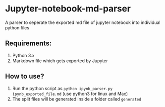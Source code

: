 # Jupyter-notebook-md-parser
 A parser to seperate the exported md file of jupyter notebook into individual python files
## Requirements:
1. Python 3.x
2. Markdown file which gets exported by Jupyter

## How to use?
1. Run the python script as `python ipynb_parser.py ipynb_exported_file.md` (use python3 for linux and Mac)
2. The split files will be generated inside a folder called `generated`
